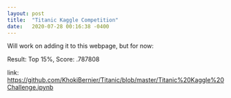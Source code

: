 ```yaml
---
layout: post
title:  "Titanic Kaggle Competition"
date:   2020-07-28 00:16:38 -0400
---
```


Will work on adding it to this webpage, but for now:

Result: Top 15%, Score: .787808

link: https://github.com/KhokiBernier/Titanic/blob/master/Titanic%20Kaggle%20Challenge.ipynb
